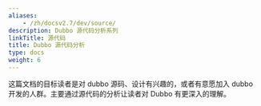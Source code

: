 ```yaml
---
aliases:
    - /zh/docsv2.7/dev/source/
description: Dubbo 源代码分析系列
linkTitle: 源代码
title: Dubbo 源代码分析
type: docs
weight: 6
---
```



这篇文档的目标读者是对 dubbo 源码、设计有兴趣的，或者有意愿加入 dubbo 开发的人群。主要通过源代码的分析让读者对 Dubbo 有更深入的理解。